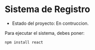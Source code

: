 <h1> Sistema de Registro</h1>

- Estado del proyecto: En contruccion.

Para ejecutar el sistema, debes poner:

```npm install react```
